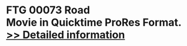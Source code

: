 # FTG 00073 Road<br />Movie in Quicktime ProRes Format.<br />[>> Detailed information](https://secure.shareit.com/shareit/product.html?productid=300618455&affiliateid=200057808)
